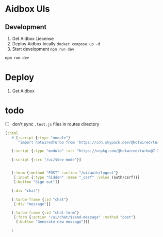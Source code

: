 # Aidbox UIs

## Development


1. Get Aidbox Liecense
2. Deploy Aidbox locally `docker compose up -d`
3. Start development `npm run dev`


``` sh
npm run dev
```

# Deploy

1. Get Aidbox 



# todo

- [ ] don't sync `.test.js` files in routes directory


```clojure
[:html
   #_[:script {:type "module"}
      "import hotwiredTurbo from 'https://cdn.skypack.dev/@hotwired/turbo';"]

   [:script {:type "module" :src "https://unpkg.com/@hotwired/turbo@7.3.0/dist/turbo.es2017-esm.js"}]

   [:script {:src "/ui/$dev-mode"}]


   [:form {:method "POST" :action "/ui/auth/logout"}
    [:input {:type "hidden" :name "_csrf" :value (auth/csrf)}]
    [:button "Sign out"]]

   [:div "chat"]

   [:turbo-frame {:id "chat"}
    [:div "message"]]

   [:turbo-frame {:id "chat-form"}
    [:form {:action "/ui/chat/$send-message" :method "post"}
     [:button "Generate new message"]]]

   ]
```
